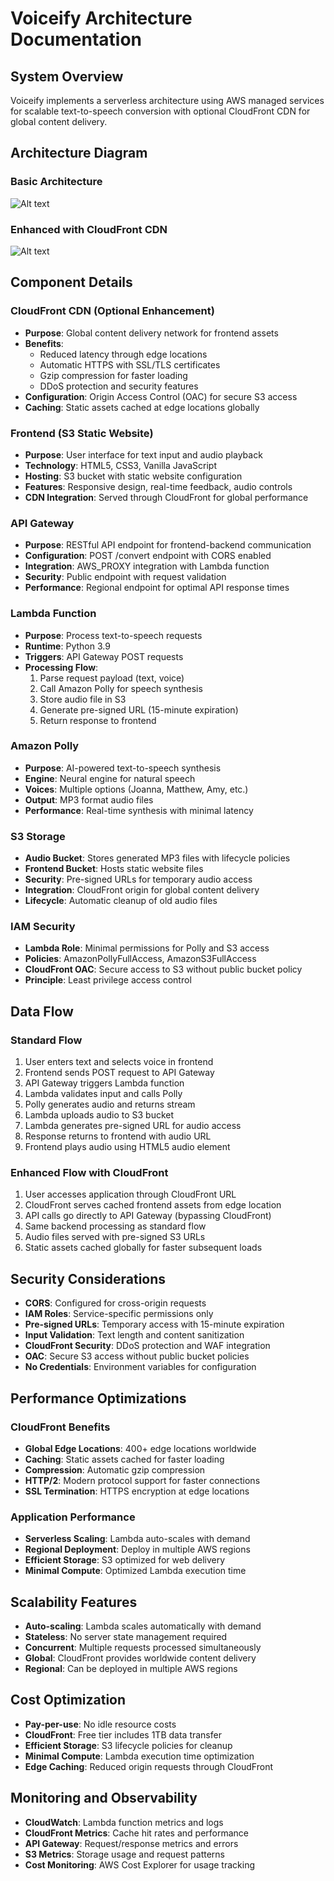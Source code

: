 # Voiceify Architecture Documentation

## System Overview

Voiceify implements a serverless architecture using AWS managed services for scalable text-to-speech conversion with optional CloudFront CDN for global content delivery.

## Architecture Diagram

### Basic Architecture
![Alt text](frontend/asset/architecture.png)

### Enhanced with CloudFront CDN
![Alt text](frontend/asset/enh-architecture.png)


## Component Details

### CloudFront CDN (Optional Enhancement)
- **Purpose**: Global content delivery network for frontend assets
- **Benefits**: 
  - Reduced latency through edge locations
  - Automatic HTTPS with SSL/TLS certificates
  - Gzip compression for faster loading
  - DDoS protection and security features
- **Configuration**: Origin Access Control (OAC) for secure S3 access
- **Caching**: Static assets cached at edge locations globally

### Frontend (S3 Static Website)
- **Purpose**: User interface for text input and audio playback
- **Technology**: HTML5, CSS3, Vanilla JavaScript
- **Hosting**: S3 bucket with static website configuration
- **Features**: Responsive design, real-time feedback, audio controls
- **CDN Integration**: Served through CloudFront for global performance

### API Gateway
- **Purpose**: RESTful API endpoint for frontend-backend communication
- **Configuration**: POST /convert endpoint with CORS enabled
- **Integration**: AWS_PROXY integration with Lambda function
- **Security**: Public endpoint with request validation
- **Performance**: Regional endpoint for optimal API response times

### Lambda Function
- **Purpose**: Process text-to-speech requests
- **Runtime**: Python 3.9
- **Triggers**: API Gateway POST requests
- **Processing Flow**:
  1. Parse request payload (text, voice)
  2. Call Amazon Polly for speech synthesis
  3. Store audio file in S3
  4. Generate pre-signed URL (15-minute expiration)
  5. Return response to frontend

### Amazon Polly
- **Purpose**: AI-powered text-to-speech synthesis
- **Engine**: Neural engine for natural speech
- **Voices**: Multiple options (Joanna, Matthew, Amy, etc.)
- **Output**: MP3 format audio files
- **Performance**: Real-time synthesis with minimal latency

### S3 Storage
- **Audio Bucket**: Stores generated MP3 files with lifecycle policies
- **Frontend Bucket**: Hosts static website files
- **Security**: Pre-signed URLs for temporary audio access
- **Integration**: CloudFront origin for global content delivery
- **Lifecycle**: Automatic cleanup of old audio files

### IAM Security
- **Lambda Role**: Minimal permissions for Polly and S3 access
- **Policies**: AmazonPollyFullAccess, AmazonS3FullAccess
- **CloudFront OAC**: Secure access to S3 without public bucket policy
- **Principle**: Least privilege access control

## Data Flow

### Standard Flow
1. User enters text and selects voice in frontend
2. Frontend sends POST request to API Gateway
3. API Gateway triggers Lambda function
4. Lambda validates input and calls Polly
5. Polly generates audio and returns stream
6. Lambda uploads audio to S3 bucket
7. Lambda generates pre-signed URL for audio access
8. Response returns to frontend with audio URL
9. Frontend plays audio using HTML5 audio element

### Enhanced Flow with CloudFront
1. User accesses application through CloudFront URL
2. CloudFront serves cached frontend assets from edge location
3. API calls go directly to API Gateway (bypassing CloudFront)
4. Same backend processing as standard flow
5. Audio files served with pre-signed S3 URLs
6. Static assets cached globally for faster subsequent loads

## Security Considerations

- **CORS**: Configured for cross-origin requests
- **IAM Roles**: Service-specific permissions only
- **Pre-signed URLs**: Temporary access with 15-minute expiration
- **Input Validation**: Text length and content sanitization
- **CloudFront Security**: DDoS protection and WAF integration
- **OAC**: Secure S3 access without public bucket policies
- **No Credentials**: Environment variables for configuration

## Performance Optimizations

### CloudFront Benefits
- **Global Edge Locations**: 400+ edge locations worldwide
- **Caching**: Static assets cached for faster loading
- **Compression**: Automatic gzip compression
- **HTTP/2**: Modern protocol support for faster connections
- **SSL Termination**: HTTPS encryption at edge locations

### Application Performance
- **Serverless Scaling**: Lambda auto-scales with demand
- **Regional Deployment**: Deploy in multiple AWS regions
- **Efficient Storage**: S3 optimized for web delivery
- **Minimal Compute**: Optimized Lambda execution time

## Scalability Features

- **Auto-scaling**: Lambda scales automatically with demand
- **Stateless**: No server state management required
- **Concurrent**: Multiple requests processed simultaneously
- **Global**: CloudFront provides worldwide content delivery
- **Regional**: Can be deployed in multiple AWS regions

## Cost Optimization

- **Pay-per-use**: No idle resource costs
- **CloudFront**: Free tier includes 1TB data transfer
- **Efficient Storage**: S3 lifecycle policies for cleanup
- **Minimal Compute**: Lambda execution time optimization
- **Edge Caching**: Reduced origin requests through CloudFront

## Monitoring and Observability

- **CloudWatch**: Lambda function metrics and logs
- **CloudFront Metrics**: Cache hit rates and performance
- **API Gateway**: Request/response metrics and errors
- **S3 Metrics**: Storage usage and request patterns
- **Cost Monitoring**: AWS Cost Explorer for usage tracking